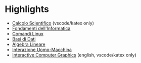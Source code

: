 # Highlights

* [Calcolo Scientifico](https://github.com/razvnred/UniUD/tree/master/Bruniera/calcolo%20scientifico) (vscode/katex only)
* [Fondamenti dell'Informatica](https://github.com/razvnred/UniUD/tree/master/Cavasin/fondamenti%20dell'informatica)
* [Comandi Linux](https://github.com/razvnred/UniUD/blob/master/Calabrigo/SistemiOperativi/LaboratorioOS/listaComandiLinux.md)
* [Basi di Dati](https://github.com/razvnred/UniUD/tree/master/Bruniera/basi%20di%20dati)
* [Algebra Lineare](https://github.com/razvnred/UniUD/tree/master/Cavasin/algebra%20lineare)
* [Interazione Uomo-Macchina](https://github.com/razvanred/UniUD/tree/master/Bruniera/interazione%20uomo-macchina)
* [Interactive Computer Graphics](https://github.com/razvanred/UniUD/tree/master/Cavasin/interactive%203d%20graphics) (english, vscode/katex only)
